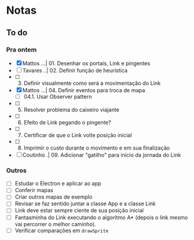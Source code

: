 # Notas

## To do

### Pra ontem

- [x] Mattos ...| 01. Desenhar os portais, Link e pingentes
- [ ] Tavares ..| 02. Definir função de heurística
- [ ] 3.  Definir visualmente como será a movimentação do Link
- [x] Mattos ...| 04. Definir eventos para troca de mapa
  - [ ] 04.1. Usar Observer pattern
- [ ] 5.  Resolver problema do caixeiro viajante
- [ ] 6.  Efeito de Link pegando o pingente?
- [ ] 7.  Certificar de que o Link volte posição inicial
- [ ] 8.  Imprimir o custo durante o movimento e em sua finalização
- [ ] Coutinho .| 09. Adicionar "gatilho" para início da jornada do Link

### Outros

- [ ] Estudar o Electron e aplicar ao app
- [ ] Conferir mapas
- [ ] Criar outros mapas de exemplo
- [ ] Revisar se faz sentido juntar a classe App e a classe Link
- [ ] Link deve estar sempre ciente de sua posição inicial
- [ ] Fantasminha do Link executando o algoritmo A\* (depois o link mesmo vai percorrer o melhor caminho).
- [ ] Verificar comparações em `drawSprite`
